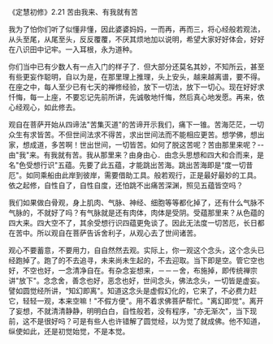 
《定慧初修》2.21 苦由我来、有我就有苦

我为了怕你们听了似懂非懂，因此婆婆妈妈，一而再，再而三，将心经般若观法，从头至尾，从尾至头，反反覆覆，不厌其烦地加以说明，希望大家好好体会，好好在八识田中记牢。一入耳根，永为道种。

你们当中已有少数人有一点入门的样子了．但大部分还莫名其妙，不知所云，甚至有些更妄作聪明，自以为是，在那里理上推理，头上安头，越来越离谱，要不得。在座之中，每人至少已有七天的禅修经验，放下一切法，放下一切心。现在好好求忏悔，每一上座，不要忘记先前所讲，先诚敬地忏悔，然后真心地发愿。再来，依心经观心，如此修去。

观自在菩萨开始从四谛法"苦集灭道"的苦谛开示我们，痛下一锥。苦海茫茫，一切众生有求皆苦。不但世间法求不得苦，求出世间法而不能相应更苦。想学佛，想出家，想成道，多苦啊！世出世间，一切皆苦。如何了脱这苦呢？苦由那里来呢？--由"我"来。有我就有苦。我从那里来？由身由心．由念头思想和四大和合而来，是名"色受想行识"五蕴。先要了此五蕴，才能跳出苦海。跳出苦海即是“度一切昔厄"。如同乘船由此岸到彼岸，需要借助工具。般若观行，正是最好最妙的工具。依之起修，自性自了，自性自度，还怕跳不出痛苦深渊，照见五蕴皆空吗？

我们如果做白骨观，身上肌肉、气脉、神经、细胞等等都化掉了，还有什么气脉不气脉的，不就好了吗？有气脉就是还有肉体，肉体是受阴。受蕴那里来？从色蕴的四大来。四大空不了，其余受想行识四蕴更免谈了。因此无法度一切苦厄，长日都在苦中。所以观自在菩萨告诉舍利子，从观心去了世间诸苦。

观心不要蓄意，不要用力，自自然然去观。实际上，你一观这个念头，这个念头已经跑掉了。跑了的不去追寻，未来尚未生起的，不去迎取。当下即是空。管它空也好，不空也好，一念清净自在。有杂念妄想来，－－－舍，布施掉，即传统禅宗讲"放下"。念念舍，善念也好，恶念也好，世间念头，佛法念头，一切皆是虚妄。譬如圆觉经所讲，“知幻即离"。知道这念头是虚假幻化的，它来了，不必费力赶它，轻轻一观，本来空嘛！"不假方便"。用不着求佛菩萨帮忙。"离幻即觉"。离开了妄想，不就清清静静，明明白白，自性般若，没有程序，"亦无渐次"，当下现前，这不是很好吗？可是有些人也许错解了圆觉经，以为觉了就成佛。他不知道，纵使如此，还是初觉始觉，不是本觉。